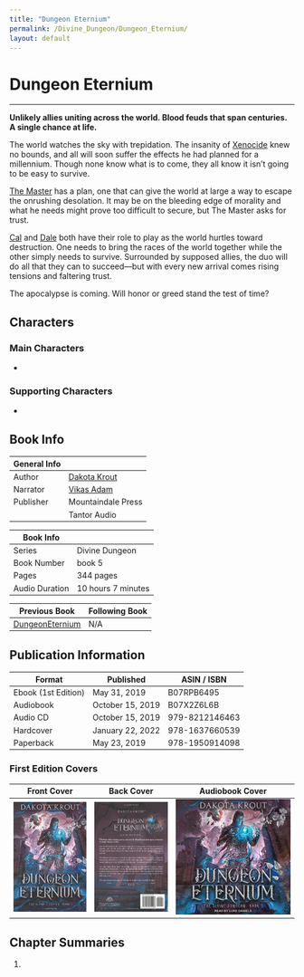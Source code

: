 ```yaml
---
title: "Dungeon Eternium"
permalink: /Divine_Dungeon/Dungeon_Eternium/
layout: default
---
```


# Dungeon Eternium
---
**Unlikely allies uniting across the world. Blood feuds that span centuries. A single chance at life.**

The world watches the sky with trepidation. The insanity of [Xenocide](../../_Characters/DivineDungeon/Xenocide.md) knew no bounds, and all will soon suffer the effects he had planned for a millennium. Though none know what is to come, they all know it isn’t going to be easy to survive.

[The Master](../../_Characters/DivineDungeon/TheMaster.md) has a plan, one that can give the world at large a way to escape the onrushing desolation. It may be on the bleeding edge of morality and what he needs might prove too difficult to secure, but The Master asks for trust.

[Cal](../../_Characters/DivineDungeon/Cal.md) and [Dale](../../_Characters/DivineDungeon/Dale.md) both have their role to play as the world hurtles toward destruction. One needs to bring the races of the world together while the other simply needs to survive. Surrounded by supposed allies, the duo will do all that they can to succeed—but with every new arrival comes rising tensions and faltering trust.

The apocalypse is coming. Will honor or greed stand the test of time?

## Characters

### Main Characters
-   

### Supporting Characters
-  

## Book Info

| General Info |  |
|---|---|
| Author| [Dakota Krout](../../_Lexicon/DakotaKrout.md) |
| Narrator| [Vikas Adam](../../_Lexicon/VikasAdam.md) |
| Publisher | Mountaindale Press |
| | Tantor Audio |

| Book Info |  |
|---|---|
| Series | Divine Dungeon |
| Book Number | book 5 |
| Pages | 344 pages |
| Audio Duration| 10 hours 7 minutes |

| Previous Book | Following Book |
|---|---|
| [DungeonEternium](DungeonEternium.md) | N/A |

## Publication Information

| Format | Published | ASIN / ISBN |
|---|---|---|
| Ebook (1st Edition) | May 31, 2019 | B07RPB6495 |
| Audiobook | October 15, 2019 | B07X2Z6L6B |
| Audio CD | October 15, 2019 | 979-8212146463 |
| Hardcover | January 22, 2022 | 978-1637660539 |
| Paperback | May 23, 2019 | 978-1950914098 |

### First Edition Covers

| Front Cover | Back Cover | Audiobook Cover |
|---|---|---|
| ![dungeoneternium_cover1](../../images/DivineDungeon/DungeonEternuim/dungeoneternium_cover1.jpg) | ![dungeoneternium_backcover](../../images/DivineDungeon/DungeonEternuim/dungeoneternium_backcover.jpg)  | ![dungeoneternium_audiocover1](../../images/DivineDungeon/DungeonEternuim/dungeoneternium_audiocover1.jpg) |


## Chapter Summaries
1. 